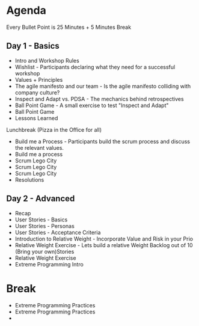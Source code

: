 # Agenda 

Every Bullet Point is 25 Minutes + 5 Minutes Break

## Day 1 - Basics


* Intro and Workshop Rules
* Wishlist - Participants declaring what they need for a successful workshop
* Values + Principles
* The agile manifesto and our team - Is the agile manifesto colliding with company culture?
* Inspect and Adapt vs. PDSA - The mechanics behind retrospectives
* Ball Point Game - A small exercise to test "Inspect and Adapt"
* Ball Point Game
* Lessons Learned

Lunchbreak (Pizza in the Office for all)

* Build me a Process - Participants build the scrum process and discuss the relevant values.
* Build me a process
* Scrum Lego City
* Scrum Lego City
* Scrum Lego City
* Resolutions

## Day 2 - Advanced

* Recap
* User Stories - Basics 
* User Stories - Personas
* User Stories - Acceptance Criteria 
* Introduction to Relative Weight - Incorporate Value and Risk in your Prio
* Relative Weight Exercise - Lets build a relative Weight Backlog out of 10 (Bring your own)Stories
* Relative Weight Exercise
* Extreme Programming Intro

# Break

* Extreme Programming Practices
* Extreme Programming Practices
* 




